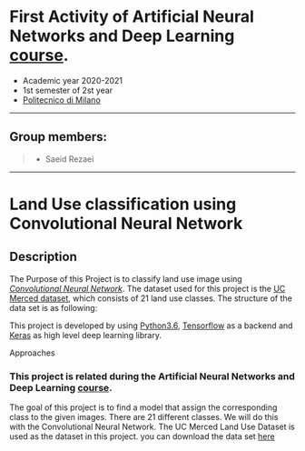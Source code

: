 First Activity of Artificial Neural Networks and Deep Learning [course](http://chrome.ws.dei.polimi.it/index.php?title=Artificial_Neural_Networks_and_Deep_Learning).
=
- Academic year 2020-2021
- 1st semester of 2st year
- [Politecnico di Milano](https://www.polimi.it/)

________________________
 Group members:
 -
> - Saeid Rezaei

________________________

# Land Use classification using Convolutional Neural Network

## Description
The Purpose of this Project is to classify land use image using [*Convolutional Neural Network*](https://en.wikipedia.org/wiki/Convolutional_neural_network). The dataset used for this project is the [UC Merced dataset](https://drive.google.com/file/d/18mva7AbCzf-rHpW5SEzpVDtoXAcVD5Mf/view?usp=sharing), which consists of 21 land use classes. The structure of the data set is as following:


This project is developed by using [Python3.6](https://www.python.org/downloads/release/python-360/), [Tensorflow](http://tensorflow.org) as a backend and [Keras](http://keras.io/) as high level deep learning library.



Approaches

### This project is related during the Artificial Neural Networks and Deep Learning [course](http://chrome.ws.dei.polimi.it/index.php?title=Artificial_Neural_Networks_and_Deep_Learning).
The goal of this project is to find a model that assign the corresponding class to the given images. There are 21 different classes. We will do this with the Convolutional Neural Network.
The UC Merced Land Use Dataset is used as the dataset in this project. you can download the data set [here](https://drive.google.com/file/d/18mva7AbCzf-rHpW5SEzpVDtoXAcVD5Mf/view?usp=sharing)

